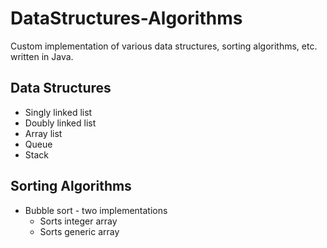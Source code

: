 # DataStructures-Algorithms
Custom implementation of various data structures, sorting algorithms, etc. written in Java.

## Data Structures
* Singly linked list
* Doubly linked list
* Array list
* Queue
* Stack

## Sorting Algorithms
* Bubble sort - two implementations
  * Sorts integer array
  * Sorts generic array
